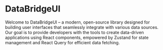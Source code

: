 # DataBridgeUI
Welcome to DataBridgeUI – a modern, open-source library designed for building user interfaces that seamlessly integrate with various data sources. Our goal is to provide developers with the tools to create data-driven applications using React components, empowered by Zustand for state management and React Query for efficient data fetching.
